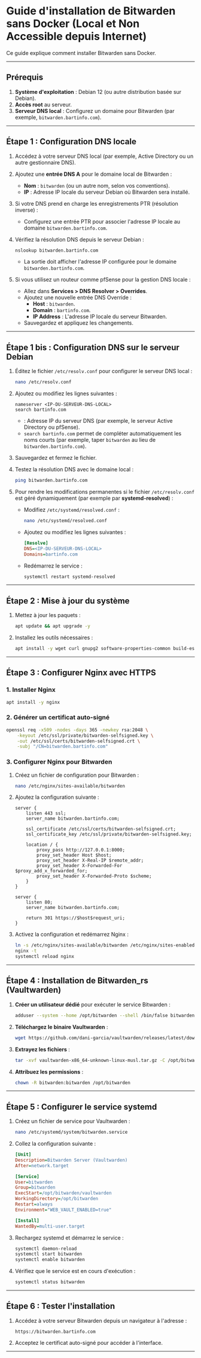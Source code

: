 # Guide d'installation de Bitwarden sans Docker (Local et Non Accessible depuis Internet)

Ce guide explique comment installer Bitwarden sans Docker.

---

## Prérequis
1. **Système d'exploitation** : Debian 12 (ou autre distribution basée sur Debian).
2. **Accès root** au serveur.
3. **Serveur DNS local** : Configurez un domaine pour Bitwarden (par exemple, `bitwarden.bartinfo.com`).

---

## Étape 1 : Configuration DNS locale
1. Accédez à votre serveur DNS local (par exemple, Active Directory ou un autre gestionnaire DNS).
2. Ajoutez une **entrée DNS A** pour le domaine local de Bitwarden :
   - **Nom** : `bitwarden` (ou un autre nom, selon vos conventions).
   - **IP** : Adresse IP locale du serveur Debian où Bitwarden sera installé.

3. Si votre DNS prend en charge les enregistrements PTR (résolution inverse) :
   - Configurez une entrée PTR pour associer l'adresse IP locale au domaine `bitwarden.bartinfo.com`.

4. Vérifiez la résolution DNS depuis le serveur Debian :
   ```bash
   nslookup bitwarden.bartinfo.com
   ```
   - La sortie doit afficher l'adresse IP configurée pour le domaine `bitwarden.bartinfo.com`.

5. Si vous utilisez un routeur comme pfSense pour la gestion DNS locale :
   - Allez dans **Services > DNS Resolver > Overrides**.
   - Ajoutez une nouvelle entrée DNS Override :
     - **Host** : `bitwarden`.
     - **Domain** : `bartinfo.com`.
     - **IP Address** : L'adresse IP locale du serveur Bitwarden.
   - Sauvegardez et appliquez les changements.

---

## Étape 1 bis : Configuration DNS sur le serveur Debian

1. Éditez le fichier `/etc/resolv.conf` pour configurer le serveur DNS local :
   ```bash
   nano /etc/resolv.conf
   ```

2. Ajoutez ou modifiez les lignes suivantes :
   ```
   nameserver <IP-DU-SERVEUR-DNS-LOCAL>
   search bartinfo.com
   ```
   - **<IP-DU-SERVEUR-DNS-LOCAL>** : Adresse IP du serveur DNS (par exemple, le serveur Active Directory ou pfSense).
   - `search bartinfo.com` permet de compléter automatiquement les noms courts (par exemple, taper `bitwarden` au lieu de `bitwarden.bartinfo.com`).

3. Sauvegardez et fermez le fichier.

4. Testez la résolution DNS avec le domaine local :
   ```bash
   ping bitwarden.bartinfo.com
   ```

5. Pour rendre les modifications permanentes si le fichier `/etc/resolv.conf` est géré dynamiquement (par exemple par **systemd-resolved**) :
   - Modifiez `/etc/systemd/resolved.conf` :
     ```bash
     nano /etc/systemd/resolved.conf
     ```
   - Ajoutez ou modifiez les lignes suivantes :
     ```ini
     [Resolve]
     DNS=<IP-DU-SERVEUR-DNS-LOCAL>
     Domains=bartinfo.com
     ```
   - Redémarrez le service :
     ```bash
     systemctl restart systemd-resolved
     ```

---

## Étape 2 : Mise à jour du système
1. Mettez à jour les paquets :
   ```bash
   apt update && apt upgrade -y
   ```
2. Installez les outils nécessaires :
   ```bash
   apt install -y wget curl gnupg2 software-properties-common build-essential
   ```

---

## Étape 3 : Configurer Nginx avec HTTPS

### 1. Installer Nginx
```bash
apt install -y nginx
```

### 2. Générer un certificat auto-signé
```bash
openssl req -x509 -nodes -days 365 -newkey rsa:2048 \
    -keyout /etc/ssl/private/bitwarden-selfsigned.key \
    -out /etc/ssl/certs/bitwarden-selfsigned.crt \
    -subj "/CN=bitwarden.bartinfo.com"
```

### 3. Configurer Nginx pour Bitwarden
1. Créez un fichier de configuration pour Bitwarden :
   ```bash
   nano /etc/nginx/sites-available/bitwarden
   ```

2. Ajoutez la configuration suivante :
   ```nginx
   server {
       listen 443 ssl;
       server_name bitwarden.bartinfo.com;

       ssl_certificate /etc/ssl/certs/bitwarden-selfsigned.crt;
       ssl_certificate_key /etc/ssl/private/bitwarden-selfsigned.key;

       location / {
           proxy_pass http://127.0.0.1:8000;
           proxy_set_header Host $host;
           proxy_set_header X-Real-IP $remote_addr;
           proxy_set_header X-Forwarded-For $proxy_add_x_forwarded_for;
           proxy_set_header X-Forwarded-Proto $scheme;
       }
   }

   server {
       listen 80;
       server_name bitwarden.bartinfo.com;

       return 301 https://$host$request_uri;
   }
   ```

3. Activez la configuration et redémarrez Nginx :
   ```bash
   ln -s /etc/nginx/sites-available/bitwarden /etc/nginx/sites-enabled/
   nginx -t
   systemctl reload nginx
   ```

---

## Étape 4 : Installation de Bitwarden_rs (Vaultwarden)
1. **Créer un utilisateur dédié** pour exécuter le service Bitwarden :
   ```bash
   adduser --system --home /opt/bitwarden --shell /bin/false bitwarden
   ```

2. **Téléchargez le binaire Vaultwarden** :
   ```bash
   wget https://github.com/dani-garcia/vaultwarden/releases/latest/download/vaultwarden-x86_64-unknown-linux-musl.tar.gz
   ```

3. **Extrayez les fichiers** :
   ```bash
   tar -xvf vaultwarden-x86_64-unknown-linux-musl.tar.gz -C /opt/bitwarden
   ```

4. **Attribuez les permissions** :
   ```bash
   chown -R bitwarden:bitwarden /opt/bitwarden
   ```

---

## Étape 5 : Configurer le service systemd
1. Créez un fichier de service pour Vaultwarden :
   ```bash
   nano /etc/systemd/system/bitwarden.service
   ```

2. Collez la configuration suivante :
   ```ini
   [Unit]
   Description=Bitwarden Server (Vaultwarden)
   After=network.target

   [Service]
   User=bitwarden
   Group=bitwarden
   ExecStart=/opt/bitwarden/vaultwarden
   WorkingDirectory=/opt/bitwarden
   Restart=always
   Environment="WEB_VAULT_ENABLED=true"

   [Install]
   WantedBy=multi-user.target
   ```

3. Rechargez systemd et démarrez le service :
   ```bash
   systemctl daemon-reload
   systemctl start bitwarden
   systemctl enable bitwarden
   ```

4. Vérifiez que le service est en cours d'exécution :
   ```bash
   systemctl status bitwarden
   ```

---

## Étape 6 : Tester l'installation
1. Accédez à votre serveur Bitwarden depuis un navigateur à l'adresse :
   ```
   https://bitwarden.bartinfo.com
   ```
2. Acceptez le certificat auto-signé pour accéder à l'interface.

---



